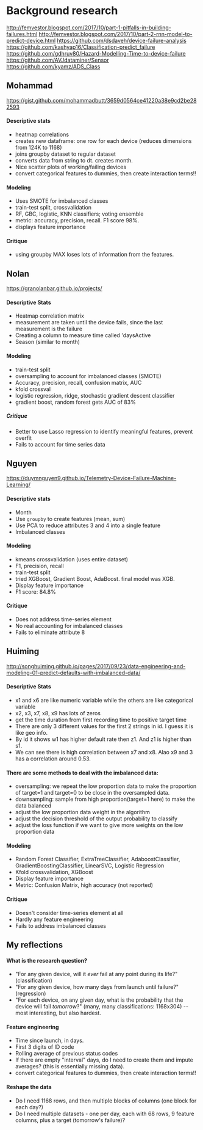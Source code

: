 # Background research

http://femvestor.blogspot.com/2017/10/part-1-pitfalls-in-building-failures.html
http://femvestor.blogspot.com/2017/10/part-2-rnn-model-to-predict-device.html
https://github.com/dsdaveh/device-failure-analysis
https://github.com/kashyap16/Classification-predict_failure
https://github.com/gdhruv80/Hazard-Modelling-Time-to-device-failure
https://github.com/AVJdataminer/Sensor
https://github.com/kyamz/ADS_Class   

## Mohammad
https://gist.github.com/mohammadbutt/3659d0564ce41220a38e9cd2be282593   

#### Descriptive stats
* heatmap correlations
* creates new dataframe: one row for each device (reduces dimensions from 124K to 1168)
* joins groupby dataset to regular dataset
* converts data from string to dt. creates month.
* Nice scatter plots of working/failing devices
* convert categorical features to dummies, then create interaction terms!!

#### Modeling
* Uses SMOTE for imbalanced classes
* train-test split, crossvalidation
* RF, GBC, logistic, KNN classifiers; voting ensemble
* metric: accuracy, precision, recall. F1 score 98%.
* displays feature importance

#### Critique
* using groupby MAX loses lots of information from the features.




## Nolan
https://granolanbar.github.io/projects/   

#### Descriptive Stats
* Heatmap correlation matrix  
* measurement are taken until the device fails, since the last measurement is the failure
* Creating a column to measure time called 'daysActive
* Season (similar to month)


#### Modeling
* train-test split
* oversampling to account for imbalanced classes (SMOTE)
* Accuracy, precision, recall, confusion matrix, AUC
* kfold crossval
* logistic regression, ridge, stochastic gradient descent classifier
* gradient boost, random forest gets AUC of 83%

##### Critique
* Better to use Lasso regression to identify meaningful features, prevent overfit
* Fails to account for time series data




## Nguyen
https://duymnguyen9.github.io/Telemetry-Device-Failure-Machine-Learning/    

#### Descriptive stats
* Month
* Use `groupby` to create features (mean, sum)
* Use PCA to reduce attributes 3 and 4 into a single feature
* Imbalanced classes


#### Modeling
* kmeans crossvalidation (uses entire dataset)
* F1, precision, recall
* train-test split
* tried XGBoost, Gradient Boost, AdaBoost. final model was XGB.
* Display feature importance
* F1 score: 84.8%

#### Critique
* Does not address time-series element
* No real accounting for imbalanced classes
* Fails to eliminate attribute 8



## Huiming
http://songhuiming.github.io/pages/2017/09/23/data-engineering-and-modeling-01-predict-defaults-with-imbalanced-data/

#### Descriptive Stats
* x1 and x6 are like numeric variable while the others are like categorical variable  
* x2, x3, x7, x8, x9 has lots of zeros  
* get the time duration from first recording time to positive target time   
* There are only 3 different values for the first 2 strings in id. I guess it is like geo info.  
* By id it shows w1 has higher default rate then z1. And z1 is higher than s1. 
* We can see there is high correlation between x7 and x8. Alao x9 and 3 has a correlation around 0.53.   

#### There are some methods to deal with the imbalanced data:
* oversampling: we repeat the low proportion data to make the proportion of target=1 and target=0 to be close in the oversampled data.
* downsampling: sample from high proportion(target=1 here) to make the data balanced
* adjust the low proportion data weight in the algorithm
* adjust the decision threshold of the output probability to classify
* adjust the loss function if we want to give more weights on the low proportion data

#### Modeling
* Random Forest Classifier, ExtraTreeClassifier, AdaboostClassifier, GradientBoostingClassifier, LinearSVC, Logistic Regression
* Kfold crossvalidation, XGBoost  
* Display feature importance  
* Metric: Confusion Matrix, high accuracy (not reported)

#### Critique
* Doesn't consider time-series element at all  
* Hardly any feature engineering
* Fails to address imbalanced classes


## My reflections

#### What is the research question?
* "For any given device, will it _ever_ fail at any point during its life?" (classification)
* "For any given device, how many days from launch until failure?" (regression)
* "For each device, on any given day, what is the probability that the device will fail _tomorrow_?" (many, many classifications: 1168x304) -- most interesting, but also hardest.

#### Feature engineering
* Time since launch, in days.
* First 3 digits of ID code
* Rolling average of previous status codes
* If there are empty "interval" days, do I need to create them and impute averages? (this is essentially missing data).
* convert categorical features to dummies, then create interaction terms!!

#### Reshape the data
* Do I need 1168 rows, and then multiple blocks of columns (one block for each day?)
* Do I need multiple datasets - one per day, each with 68 rows, 9 feature columns, plus a target (tomorrow's failure)?
